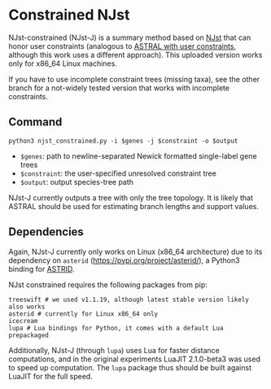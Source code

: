 Constrained NJst
===================

NJst-constrained (NJst-J) is a summary method based on [NJst](https://academic.oup.com/sysbio/article/60/5/661/1644054)
that can honor user constraints (analogous to [ASTRAL with user constraints](https://bmcgenomics.biomedcentral.com/articles/10.1186/s12864-020-6607-z), although this work uses a different approach). This uploaded version works only for x86_64 Linux machines.

If you have to use incomplete constraint trees (missing taxa), see the other branch for a not-widely tested version that works with incomplete constraints.

## Command

```
python3 njst_constrained.py -i $genes -j $constraint -o $output
```

 - `$genes`: path to newline-separated Newick formatted single-label gene trees
 - `$constraint`: the user-specified unresolved constraint tree
 - `$output`: output species-tree path

NJst-J currently outputs a tree with only the tree topology. It is likely that ASTRAL should be used for estimating branch lengths and support values.

## Dependencies

Again, NJst-J currently only works on Linux (x86_64 architecture) due
to its dependency on `asterid` (https://pypi.org/project/asterid/), a Python3 binding for [ASTRID](https://github.com/pranjalv123/ASTRID).

NJst constrained requires the following packages from pip:

```python3
treeswift # we used v1.1.19, although latest stable version likely also works
asterid # currently for Linux x86_64 only
icecream
lupa # Lua bindings for Python, it comes with a default Lua prepackaged
```

Additionally, NJst-J (through `lupa`) uses Lua for faster distance computations,
and in the original experiments LuaJIT 2.1.0-beta3 was used to speed up computation.
The `lupa` package thus should be built against LuaJIT for the full speed.